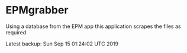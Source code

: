 # EPMgrabber
Using a database from the EPM app this application scrapes the files as required


Latest backup: Sun Sep 15 01:24:02 UTC 2019
